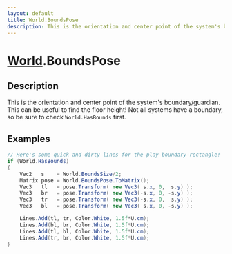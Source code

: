 ```yaml
---
layout: default
title: World.BoundsPose
description: This is the orientation and center point of the system's boundary/guardian. This can be useful to find the floor height! Not all systems have a boundary, so be sure to check World.HasBounds first.
---
```

# [World]({{site.url}}/Pages/Reference/World.html).BoundsPose

## Description
This is the orientation and center point of the system's
boundary/guardian. This can be useful to find the floor height!
Not all systems have a boundary, so be sure to check
`World.HasBounds` first.


## Examples

```csharp
// Here's some quick and dirty lines for the play boundary rectangle!
if (World.HasBounds)
{
	Vec2   s    = World.BoundsSize/2;
	Matrix pose = World.BoundsPose.ToMatrix();
	Vec3   tl   = pose.Transform( new Vec3( s.x, 0,  s.y) );
	Vec3   br   = pose.Transform( new Vec3(-s.x, 0, -s.y) );
	Vec3   tr   = pose.Transform( new Vec3(-s.x, 0,  s.y) );
	Vec3   bl   = pose.Transform( new Vec3( s.x, 0, -s.y) );

	Lines.Add(tl, tr, Color.White, 1.5f*U.cm);
	Lines.Add(bl, br, Color.White, 1.5f*U.cm);
	Lines.Add(tl, bl, Color.White, 1.5f*U.cm);
	Lines.Add(tr, br, Color.White, 1.5f*U.cm);
}
```

